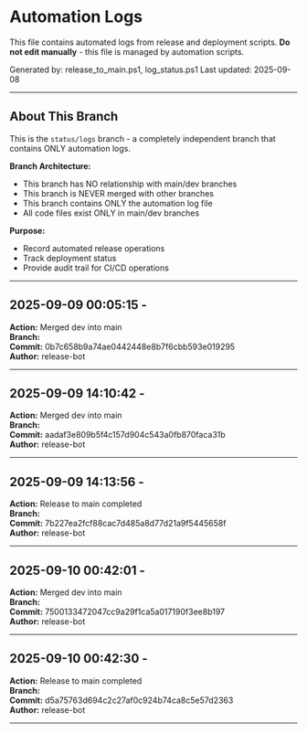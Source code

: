 # Automation Logs

This file contains automated logs from release and deployment scripts.
**Do not edit manually** - this file is managed by automation scripts.

Generated by: release_to_main.ps1, log_status.ps1
Last updated: 2025-09-08

---

## About This Branch

This is the `status/logs` branch - a completely independent branch that contains ONLY automation logs.

**Branch Architecture:**
- This branch has NO relationship with main/dev branches
- This branch is NEVER merged with other branches  
- This branch contains ONLY the automation log file
- All code files exist ONLY in main/dev branches

**Purpose:**
- Record automated release operations
- Track deployment status
- Provide audit trail for CI/CD operations

---

## 2025-09-09 00:05:15 - 
**Action:** Merged dev into main  
**Branch:**   
**Commit:** 0b7c658b9a74ae0442448e8b7f6cbb593e019295  
**Author:** release-bot  

---


## 2025-09-09 14:10:42 - 
**Action:** Merged dev into main  
**Branch:**   
**Commit:** aadaf3e809b5f4c157d904c543a0fb870faca31b  
**Author:** release-bot  

---


## 2025-09-09 14:13:56 - 
**Action:** Release to main completed  
**Branch:**   
**Commit:** 7b227ea2fcf88cac7d485a8d77d21a9f5445658f  
**Author:** release-bot  

---


## 2025-09-10 00:42:01 - 
**Action:** Merged dev into main  
**Branch:**   
**Commit:** 7500133472047cc9a29f1ca5a017190f3ee8b197  
**Author:** release-bot  

---


## 2025-09-10 00:42:30 - 
**Action:** Release to main completed  
**Branch:**   
**Commit:** d5a75763d694c2c27af0c924b74ca8c5e57d2363  
**Author:** release-bot  

---


